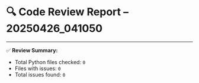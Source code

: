 # 🔍 Code Review Report – 20250426_041050

---

✅ **Review Summary:**
- Total Python files checked: `0`
- Files with issues: `0`
- Total issues found: `0`
